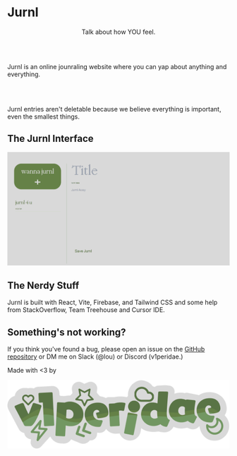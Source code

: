 # Jurnl

<p align="center" font-size="30px">Talk about how YOU feel.</p><br><br>
<p>Jurnl is an online jounraling website where you can yap about anything and everything.</p><br><br>
<p>Jurnl entries aren't deletable because we believe everything is important, even the smallest things.</p>

## The Jurnl Interface

![Jurnl Interface](./src/assets/jurnlpic.png)

## The Nerdy Stuff

Jurnl is built with React, Vite, Firebase, and Tailwind CSS and some help from StackOverflow, Team Treehouse and Cursor IDE.<br>

## Something's not working?

If you think you've found a bug, please open an issue on the [GitHub repository](https://github.com/v1peridae/jrnl) or DM me on Slack (@lou) or Discord (v1peridae.)<br>

Made with <3 by <br> <div align="center">![v1peridae](./src/assets/v1per.png)</div>
